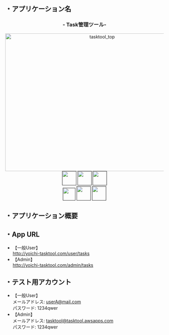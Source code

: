 ## ・アプリケーション名  
<h3 align="center">- Task管理ツール-</h3>
<p align="center">
    <img src="https://user-images.githubusercontent.com/93024539/153747315-3b766df5-27c0-436e-90bc-fd8a56c37bff.png" alt="tasktool_top" width="600px" height="436px"><br>
    <a href=""><img src="https://〜.png" width="45px;" /></a>
    <a href=""><img src="https://〜.png" height="45px;" /></a>
    <a href=""><img src="https://〜.png" height="45px;" /></a><br>
    <a href=""><img src="https://〜.png" height="40px;" /></a>
    <a href=""><img src="https://〜.png" height="45px;" /></a>
    <a href=""><img src="https://〜.png" height="45px;" /></a>
</p>



## ・アプリケーション概要
## ・App URL
- 【一般User】  
http://yoichi-tasktool.com/user/tasks  
- 【Admin】  
http://yoichi-tasktool.com/admin/tasks  
## ・テスト用アカウント  
- 【一般User】  
メールアドレス: userA@mail.com  
パスワード: 1234qwer  
- 【Admin】  
メールアドレス: tasktool@tasktool.awsapps.com    
パスワード: 1234qwer    
